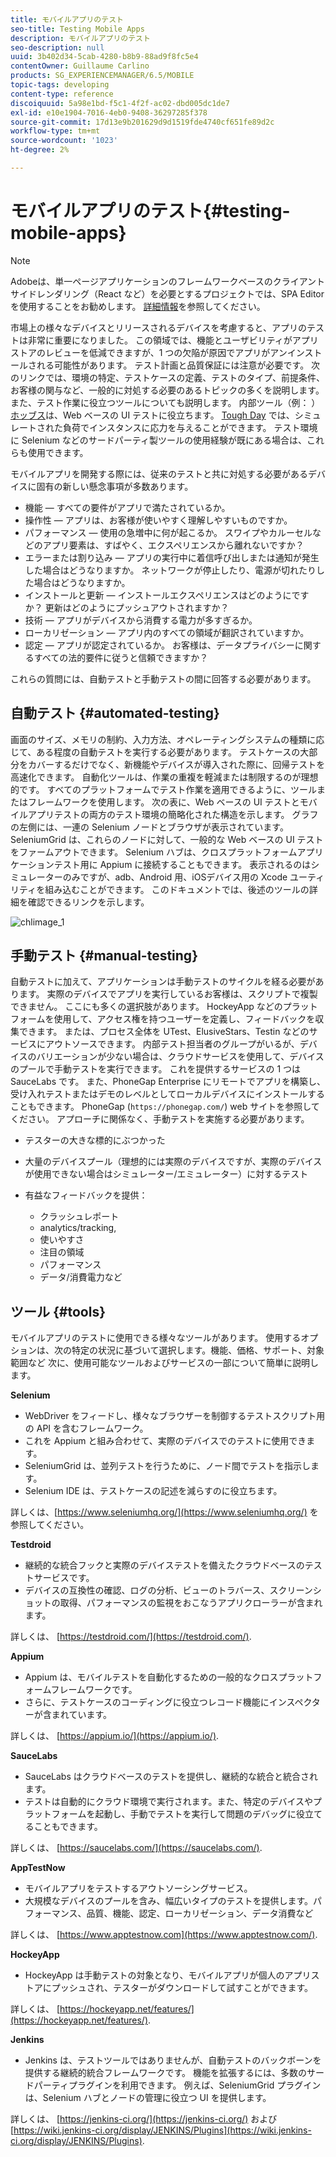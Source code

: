 ```yaml
---
title: モバイルアプリのテスト
seo-title: Testing Mobile Apps
description: モバイルアプリのテスト
seo-description: null
uuid: 3b402d34-5cab-4280-b8b9-88ad9f8fc5e4
contentOwner: Guillaume Carlino
products: SG_EXPERIENCEMANAGER/6.5/MOBILE
topic-tags: developing
content-type: reference
discoiquuid: 5a98e1bd-f5c1-4f2f-ac02-dbd005dc1de7
exl-id: e10e1904-7016-4eb0-9408-36297285f378
source-git-commit: 17d13e9b201629d9d1519fde4740cf651fe89d2c
workflow-type: tm+mt
source-wordcount: '1023'
ht-degree: 2%

---
```


# モバイルアプリのテスト{#testing-mobile-apps}

>[!NOTE]
>
>Adobeは、単一ページアプリケーションのフレームワークベースのクライアントサイドレンダリング（React など）を必要とするプロジェクトでは、SPA Editor を使用することをお勧めします。 [詳細情報](/help/sites-developing/spa-overview.md)を参照してください。

市場上の様々なデバイスとリリースされるデバイスを考慮すると、アプリのテストは非常に重要になりました。 この領域では、機能とユーザビリティがアプリストアのレビューを低減できますが、1 つの欠陥が原因でアプリがアンインストールされる可能性があります。 テスト計画と品質保証には注意が必要です。 次のリンクでは、環境の特定、テストケースの定義、テストのタイプ、前提条件、お客様の関与など、一般的に対処する必要のあるトピックの多くを説明します。 また、テスト作業に役立つツールについても説明します。 内部ツール（例： ） [ホッブス](/help/sites-developing/hobbes.md)は、Web ベースの UI テストに役立ちます。 [Tough Day](/help/sites-developing/tough-day.md) では、シミュレートされた負荷でインスタンスに応力を与えることができます。 テスト環境に Selenium などのサードパーティ製ツールの使用経験が既にある場合は、これらも使用できます。

モバイルアプリを開発する際には、従来のテストと共に対処する必要があるデバイスに固有の新しい懸念事項が多数あります。

* 機能 — すべての要件がアプリで満たされているか。
* 操作性 — アプリは、お客様が使いやすく理解しやすいものですか。
* パフォーマンス — 使用の急増中に何が起こるか。 スワイプやカルーセルなどのアプリ要素は、すばやく、エクスペリエンスから離れないですか？
* エラーまたは割り込み — アプリの実行中に着信呼び出しまたは通知が発生した場合はどうなりますか。 ネットワークが停止したり、電源が切れたりした場合はどうなりますか。
* インストールと更新 — インストールエクスペリエンスはどのようにですか？ 更新はどのようにプッシュアウトされますか？
* 技術 — アプリがデバイスから消費する電力が多すぎるか。
* ローカリゼーション — アプリ内のすべての領域が翻訳されていますか。
* 認定 — アプリが認定されているか。 お客様は、データプライバシーに関するすべての法的要件に従うと信頼できますか？

これらの質問には、自動テストと手動テストの間に回答する必要があります。

## 自動テスト {#automated-testing}

画面のサイズ、メモリの制約、入力方法、オペレーティングシステムの種類に応じて、ある程度の自動テストを実行する必要があります。 テストケースの大部分をカバーするだけでなく、新機能やデバイスが導入された際に、回帰テストを高速化できます。 自動化ツールは、作業の重複を軽減または制限するのが理想的です。 すべてのプラットフォームでテスト作業を適用できるように、ツールまたはフレームワークを使用します。 次の表に、Web ベースの UI テストとモバイルアプリテストの両方のテスト環境の簡略化された構造を示します。 グラフの左側には、一連の Selenium ノードとブラウザが表示されています。 SeleniumGrid は、これらのノードに対して、一般的な Web ベースの UI テストをファームアウトできます。 Selenium ハブは、クロスプラットフォームアプリケーションテスト用に Appium に接続することもできます。 表示されるのはシミュレーターのみですが、adb、Android 用、iOSデバイス用の Xcode ユーティリティを組み込むことができます。 このドキュメントでは、後述のツールの詳細を確認できるリンクを示します。

![chlimage_1](assets/chlimage_1.jpeg)

## 手動テスト {#manual-testing}

自動テストに加えて、アプリケーションは手動テストのサイクルを経る必要があります。 実際のデバイスでアプリを実行しているお客様は、スクリプトで複製できません。 ここにも多くの選択肢があります。 HockeyApp などのプラットフォームを使用して、アクセス権を持つユーザーを定義し、フィードバックを収集できます。 または、プロセス全体を UTest、ElusiveStars、Testin などのサービスにアウトソースできます。 内部テスト担当者のグループがいるが、デバイスのバリエーションが少ない場合は、クラウドサービスを使用して、デバイスのプールで手動テストを実行できます。 これを提供するサービスの 1 つは SauceLabs です。 また、PhoneGap Enterprise にリモートでアプリを構築し、受け入れテストまたはデモのレベルとしてローカルデバイスにインストールすることもできます。 PhoneGap (`https://phonegap.com/`) web サイトを参照してください。 アプローチに関係なく、手動テストを実施する必要があります。

* テスターの大きな標的にぶつかった
* 大量のデバイスプール（理想的には実際のデバイスですが、実際のデバイスが使用できない場合はシミュレーター/エミュレーター）に対するテスト
* 有益なフィードバックを提供：

   * クラッシュレポート
   * analytics/tracking,
   * 使いやすさ
   * 注目の領域
   * パフォーマンス
   * データ/消費電力など

## ツール {#tools}

モバイルアプリのテストに使用できる様々なツールがあります。 使用するオプションは、次の特定の状況に基づいて選択します。機能、価格、サポート、対象範囲など 次に、使用可能なツールおよびサービスの一部について簡単に説明します。

**Selenium**

* WebDriver をフィードし、様々なブラウザーを制御するテストスクリプト用の API を含むフレームワーク。
* これを Appium と組み合わせて、実際のデバイスでのテストに使用できます。
* SeleniumGrid は、並列テストを行うために、ノード間でテストを指示します。
* Selenium IDE は、テストケースの記述を減らすのに役立ちます。

詳しくは、[https://www.seleniumhq.org/](https://www.seleniumhq.org/) を参照してください。

**Testdroid**

* 継続的な統合フックと実際のデバイステストを備えたクラウドベースのテストサービスです。
* デバイスの互換性の確認、ログの分析、ビューのトラバース、スクリーンショットの取得、パフォーマンスの監視をおこなうアプリクローラーが含まれます。

詳しくは、 [https://testdroid.com/](https://testdroid.com/).

**Appium**

* Appium は、モバイルテストを自動化するための一般的なクロスプラットフォームフレームワークです。
* さらに、テストケースのコーディングに役立つレコード機能にインスペクターが含まれています。

詳しくは、 [https://appium.io/](https://appium.io/).

**SauceLabs**

* SauceLabs はクラウドベースのテストを提供し、継続的な統合と統合されます。
* テストは自動的にクラウド環境で実行されます。また、特定のデバイスやプラットフォームを起動し、手動でテストを実行して問題のデバッグに役立てることもできます。

詳しくは、 [https://saucelabs.com/](https://saucelabs.com/).

**AppTestNow**

* モバイルアプリをテストするアウトソーシングサービス。
* 大規模なデバイスのプールを含み、幅広いタイプのテストを提供します。パフォーマンス、品質、機能、認定、ローカリゼーション、データ消費など

詳しくは、 [https://www.apptestnow.com](https://www.apptestnow.com/).

**HockeyApp**

* HockeyApp は手動テストの対象となり、モバイルアプリが個人のアプリストアにプッシュされ、テスターがダウンロードして試すことができます。

詳しくは、 [https://hockeyapp.net/features/](https://hockeyapp.net/features/).

**Jenkins**

* Jenkins は、テストツールではありませんが、自動テストのバックボーンを提供する継続的統合フレームワークです。 機能を拡張するには、多数のサードパーティプラグインを利用できます。 例えば、SeleniumGrid プラグインは、Selenium ハブとノードの管理に役立つ UI を提供します。

詳しくは、 [https://jenkins-ci.org/](https://jenkins-ci.org/) および [https://wiki.jenkins-ci.org/display/JENKINS/Plugins](https://wiki.jenkins-ci.org/display/JENKINS/Plugins).
